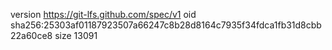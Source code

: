 version https://git-lfs.github.com/spec/v1
oid sha256:25303af01187923507a66247c8b28d8164c7935f34fdca1fb31d8cbb22a60ce8
size 13091

